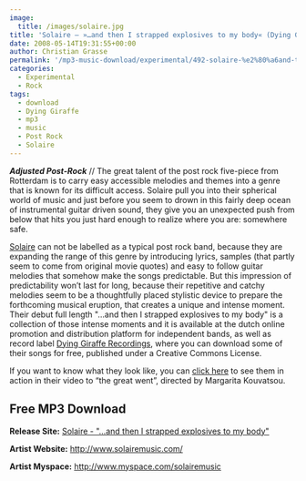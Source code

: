 ```yaml
---
image:
  title: /images/solaire.jpg
title: 'Solaire – »…and then I strapped explosives to my body« (Dying Giraffe Recordings)'
date: 2008-05-14T19:31:55+00:00
author: Christian Grasse
permalink: '/mp3-music-download/experimental/492-solaire-%e2%80%a6and-then-i-strapped-explosives-to-my-body-dying-giraffe-recordings'
categories:
  - Experimental
  - Rock
tags:
  - download
  - Dying Giraffe
  - mp3
  - music
  - Post Rock
  - Solaire
---
```

***Adjusted Post-Rock*** // The great talent of the post rock five-piece from Rotterdam is to carry easy accessible melodies and themes into a genre that is known for its difficult access. Solaire pull you into their spherical world of music and just before you seem to drown in this fairly deep ocean of instrumental guitar driven sound, they give you an unexpected push from below that hits you just hard enough to realize where you are: somewhere safe. <!--more-->

<!--adsense-->

[Solaire](http://www.solairemusic.com/) can not be labelled as a typical post rock band, because they are expanding the range of this genre by introducing lyrics, samples (that partly seem to come from original movie quotes) and easy to follow guitar melodies that somehow make the songs predictable. But this impression of predictability won’t last for long, because their repetitive and catchy melodies seem to be a thoughtfully placed stylistic device to prepare the forthcoming musical eruption, that creates a unique and intense moment. Their debut full length "…and then I strapped explosives to my body" is a collection of those intense moments and it is available at the dutch online promotion and distribution platform for independent bands, as well as record label [Dying Giraffe Recordings](http://www.dyinggiraffe-recordings.com), where you can download some of their songs for free, published under a Creative Commons License.

If you want to know what they look like, you can [click here](http://youtube.com/watch?v=WupXq1fO3fo) to see them in action in their video to “the great went”, directed by Margarita Kouvatsou.

## Free MP3 Download

**Release Site:** [Solaire - "…and then I strapped explosives to my body"](http://www.dyinggiraffe-recordings.com/music.php?p=solaire)
  
**Artist Website:** <http://www.solairemusic.com/>
  
**Artist Myspace:** <http://www.myspace.com/solairemusic>